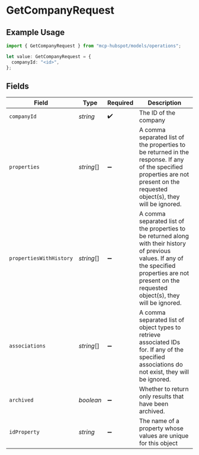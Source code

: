 # GetCompanyRequest

## Example Usage

```typescript
import { GetCompanyRequest } from "mcp-hubspot/models/operations";

let value: GetCompanyRequest = {
  companyId: "<id>",
};
```

## Fields

| Field                                                                                                                                                                                                     | Type                                                                                                                                                                                                      | Required                                                                                                                                                                                                  | Description                                                                                                                                                                                               |
| --------------------------------------------------------------------------------------------------------------------------------------------------------------------------------------------------------- | --------------------------------------------------------------------------------------------------------------------------------------------------------------------------------------------------------- | --------------------------------------------------------------------------------------------------------------------------------------------------------------------------------------------------------- | --------------------------------------------------------------------------------------------------------------------------------------------------------------------------------------------------------- |
| `companyId`                                                                                                                                                                                               | *string*                                                                                                                                                                                                  | :heavy_check_mark:                                                                                                                                                                                        | The ID of the company                                                                                                                                                                                     |
| `properties`                                                                                                                                                                                              | *string*[]                                                                                                                                                                                                | :heavy_minus_sign:                                                                                                                                                                                        | A comma separated list of the properties to be returned in the response. If any of the specified properties are not present on the requested object(s), they will be ignored.                             |
| `propertiesWithHistory`                                                                                                                                                                                   | *string*[]                                                                                                                                                                                                | :heavy_minus_sign:                                                                                                                                                                                        | A comma separated list of the properties to be returned along with their history of previous values. If any of the specified properties are not present on the requested object(s), they will be ignored. |
| `associations`                                                                                                                                                                                            | *string*[]                                                                                                                                                                                                | :heavy_minus_sign:                                                                                                                                                                                        | A comma separated list of object types to retrieve associated IDs for. If any of the specified associations do not exist, they will be ignored.                                                           |
| `archived`                                                                                                                                                                                                | *boolean*                                                                                                                                                                                                 | :heavy_minus_sign:                                                                                                                                                                                        | Whether to return only results that have been archived.                                                                                                                                                   |
| `idProperty`                                                                                                                                                                                              | *string*                                                                                                                                                                                                  | :heavy_minus_sign:                                                                                                                                                                                        | The name of a property whose values are unique for this object                                                                                                                                            |